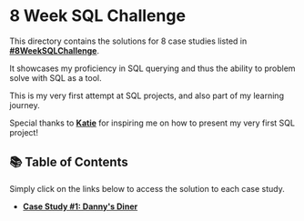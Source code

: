 # 8 Week SQL Challenge

This directory contains the solutions for 8 case studies listed in **[#8WeekSQLChallenge](https://8weeksqlchallenge.com)**.

It showcases my proficiency in SQL querying and thus the ability to problem solve with SQL as a tool.

This is my very first attempt at SQL projects, and also part of my learning journey.

Special thanks to **[Katie](https://github.com/katiehuangx)** for inspiring me on how to present my very first SQL project!

## 📚 Table of Contents

Simply click on the links below to access the solution to each case study.
- **[Case Study #1: Danny's Diner](https://github.com/nacht29/SQL/tree/main/8-week-SQL-challenge/danny_diner)**
